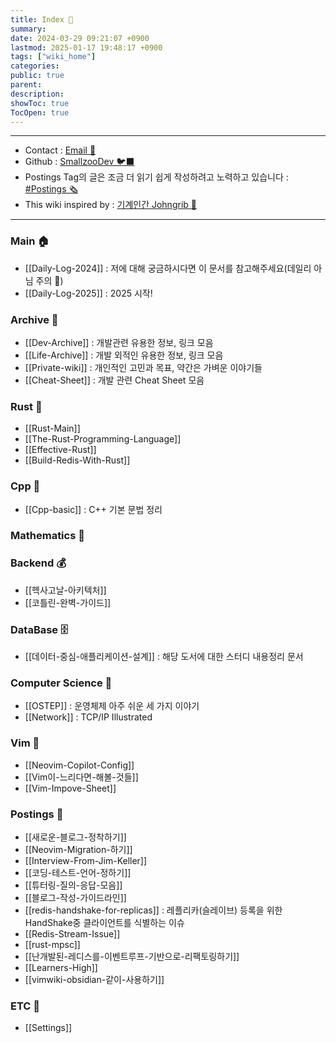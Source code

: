 ```yaml
---
title: Index 🧊️
summary: 
date: 2024-03-29 09:21:07 +0900
lastmod: 2025-01-17 19:48:17 +0900
tags: ["wiki_home"]
categories: 
public: true
parent: 
description: 
showToc: true
TocOpen: true
---
```

---
- Contact : [Email 📧](mailto:joongyue@gmail.com) 
- Github : [SmallzooDev 🐦‍⬛](https://github.com/SmallzooDev)
- Postings Tag의 글은 조금 더 읽기 쉽게 작성하려고 노력하고 있습니다 : [#Postings 🗞️](https://smallzoodev.netlify.app/tags/Postings/)
- This wiki inspired by : [기계인간 Johngrib 💭](https://johngrib.github.io/wiki/my-wiki/)
---

### Main 🏠
- [[Daily-Log-2024]] : 저에 대해 궁금하시다면 이 문서를 참고해주세요(데일리 아님 주의 🙉)
- [[Daily-Log-2025]] : 2025 시작!

### Archive 📘

- [[Dev-Archive]] : 개발관련 유용한 정보, 링크 모음
- [[Life-Archive]] : 개발 외적인 유용한 정보, 링크 모음
- [[Private-wiki]] : 개인적인 고민과 목표, 약간은 가벼운 이야기들
- [[Cheat-Sheet]] : 개발 관련 Cheat Sheet 모음

### Rust 🦀 

- [[Rust-Main]]
- [[The-Rust-Programming-Language]]
- [[Effective-Rust]]
- [[Build-Redis-With-Rust]]

### Cpp 🐋

- [[Cpp-basic]] : C++ 기본 문법 정리

### Mathematics 🧮


### Backend 💰
- [[헥사고날-아키텍처]]
- [[코틀린-완벽-가이드]]


### DataBase 🗄️
- [[데이터-중심-애플리케이션-설계]] : 해당 도서에 대한 스터디 내용정리 문서


### Computer Science 🦉

- [[OSTEP]] : 운영체제 아주 쉬운 세 가지 이야기
- [[Network]] : TCP/IP Illustrated


### Vim 🦅 

- [[Neovim-Copilot-Config]]
- [[Vim이-느리다면-해볼-것들]]
- [[Vim-Impove-Sheet]]

### Postings 🌳

- [[새로운-블로그-정착하기]]
- [[Neovim-Migration-하기]]
- [[Interview-From-Jim-Keller]]
- [[코딩-테스트-언어-정하기]]
- [[튜터링-질의-응답-모음]]
- [[블로그-작성-가이드라인]]
- [[redis-handshake-for-replicas]] : 레플리카(슬레이브) 등록을 위한 HandShake중 클라이언트를 식별하는 이슈
- [[Redis-Stream-Issue]]
- [[rust-mpsc]]
- [[난개발된-레디스를-이벤트루프-기반으로-리팩토링하기]]
- [[Learners-High]]
- [[vimwiki-obsidian-같이-사용하기]]

### ETC 👻

- [[Settings]]
